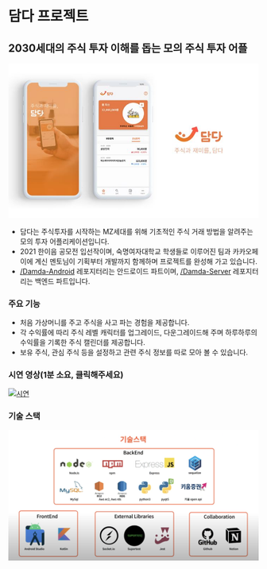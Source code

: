 # 담다 프로젝트
## 2030세대의 주식 투자 이해를 돕는 모의 주식 투자 어플
![작품사진](https://github.com/team-damda/.github/blob/main/profile/jpgs/appdesign.JPG)
* 담다는 주식투자를 시작하는 MZ세대를 위해 기초적인 주식 거래 방법을 알려주는 모의 투자 어플리케이션입니다.
* 2021 한이음 공모전 입선작이며, 숙명여자대학교 학생들로 이루어진 팀과 카카오페이에 계신 멘토님이 기획부터 개발까지 함께하며 프로젝트를 완성해 가고 있습니다.
* [/Damda-Android](https://github.com/team-damda/Damda-Android) 레포지터리는 안드로이드 파트이며, [/Damda-Server](https://github.com/team-damda/Damda-Server) 레포지터리는 백엔드 파트입니다.
### 주요 기능
* 처음 가상머니를 주고 주식을 사고 파는 경험을 제공합니다.
* 각 수익률에 따리 주식 레벨 캐릭터를 업그레이드, 다운그레이드해 주며 하루하루의 수익률을 기록한 주식 캘린더를 제공합니다.
* 보유 주식, 관심 주식 등을 설정하고 관련 주식 정보를 따로 모아 볼 수 있습니다.

### 시연 영상(1분 소요, 클릭해주세요)
[![시연](https://img.youtube.com/vi/7-PmLFjKNSk/0.jpg)](https://www.youtube.com/watch?v=7-PmLFjKNSk)

### 기술 스택
![기술스택](https://github.com/team-damda/.github/blob/main/profile/jpgs/skills.png)
